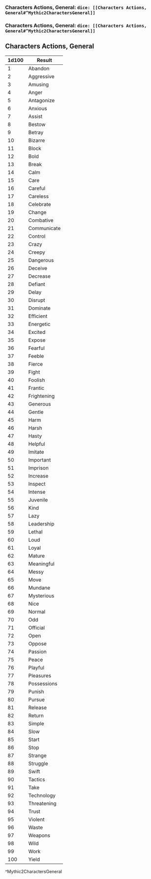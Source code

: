 ### Characters Actions, General: `dice: [[Characters Actions, General#^Mythic2CharactersGeneral]]`
### Characters Actions, General: `dice: [[Characters Actions, General#^Mythic2CharactersGeneral]]`

## Characters Actions, General
| 1d100 | Result      |
| ----- | ----------- |
| 1     | Abandon     |
| 2     | Aggressive  |
| 3     | Amusing     |
| 4     | Anger       |
| 5     | Antagonize  |
| 6     | Anxious     |
| 7     | Assist      |
| 8     | Bestow      |
| 9     | Betray      |
| 10    | Bizarre     |
| 11    | Block       |
| 12    | Bold        |
| 13    | Break       |
| 14    | Calm        |
| 15    | Care        |
| 16    | Careful     |
| 17    | Careless    |
| 18    | Celebrate   |
| 19    | Change      |
| 20    | Combative   |
| 21    | Communicate |
| 22    | Control     |
| 23    | Crazy       |
| 24    | Creepy      |
| 25    | Dangerous   |
| 26    | Deceive     |
| 27    | Decrease    |
| 28    | Defiant     |
| 29    | Delay       |
| 30    | Disrupt     |
| 31    | Dominate    |
| 32    | Efficient   |
| 33    | Energetic   |
| 34    | Excited     |
| 35    | Expose      |
| 36    | Fearful     |
| 37    | Feeble      |
| 38    | Fierce      |
| 39    | Fight       |
| 40    | Foolish     |
| 41    | Frantic     |
| 42    | Frightening |
| 43    | Generous    |
| 44    | Gentle      |
| 45    | Harm        |
| 46    | Harsh       |
| 47    | Hasty       |
| 48    | Helpful     |
| 49    | Imitate     |
| 50    | Important   |
| 51    | Imprison    |
| 52    | Increase    |
| 53    | Inspect     |
| 54    | Intense     |
| 55    | Juvenile    |
| 56    | Kind        |
| 57    | Lazy        |
| 58    | Leadership  |
| 59    | Lethal      |
| 60    | Loud        |
| 61    | Loyal       |
| 62    | Mature      |
| 63    | Meaningful  |
| 64    | Messy       |
| 65    | Move        |
| 66    | Mundane     |
| 67    | Mysterious  |
| 68    | Nice        |
| 69    | Normal      |
| 70    | Odd         |
| 71    | Official    |
| 72    | Open        |
| 73    | Oppose      |
| 74    | Passion     |
| 75    | Peace       |
| 76    | Playful     |
| 77    | Pleasures   |
| 78    | Possessions |
| 79    | Punish      |
| 80    | Pursue      |
| 81    | Release     |
| 82    | Return      |
| 83    | Simple      |
| 84    | Slow        |
| 85    | Start       |
| 86    | Stop        |
| 87    | Strange     |
| 88    | Struggle    |
| 89    | Swift       |
| 90    | Tactics     |
| 91    | Take        |
| 92    | Technology  |
| 93    | Threatening |
| 94    | Trust       |
| 95    | Violent     |
| 96    | Waste       |
| 97    | Weapons     |
| 98    | Wild        |
| 99    | Work        |
| 100   | Yield       |
^Mythic2CharactersGeneral
